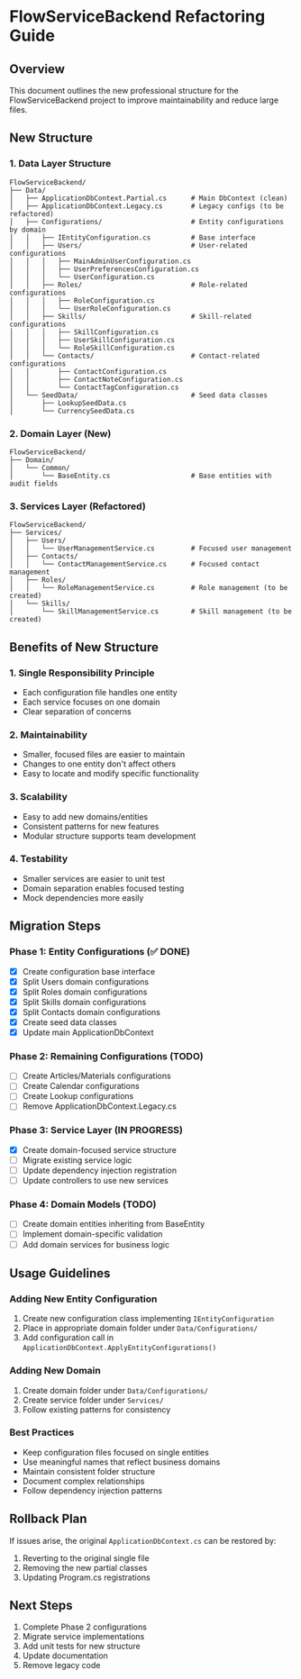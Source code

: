 # FlowServiceBackend Refactoring Guide

## Overview
This document outlines the new professional structure for the FlowServiceBackend project to improve maintainability and reduce large files.

## New Structure

### 1. Data Layer Structure
```
FlowServiceBackend/
├── Data/
│   ├── ApplicationDbContext.Partial.cs      # Main DbContext (clean)
│   ├── ApplicationDbContext.Legacy.cs       # Legacy configs (to be refactored)
│   ├── Configurations/                      # Entity configurations by domain
│   │   ├── IEntityConfiguration.cs          # Base interface
│   │   ├── Users/                           # User-related configurations
│   │   │   ├── MainAdminUserConfiguration.cs
│   │   │   ├── UserPreferencesConfiguration.cs
│   │   │   └── UserConfiguration.cs
│   │   ├── Roles/                           # Role-related configurations
│   │   │   ├── RoleConfiguration.cs
│   │   │   └── UserRoleConfiguration.cs
│   │   ├── Skills/                          # Skill-related configurations
│   │   │   ├── SkillConfiguration.cs
│   │   │   ├── UserSkillConfiguration.cs
│   │   │   └── RoleSkillConfiguration.cs
│   │   └── Contacts/                        # Contact-related configurations
│   │       ├── ContactConfiguration.cs
│   │       ├── ContactNoteConfiguration.cs
│   │       └── ContactTagConfiguration.cs
│   └── SeedData/                            # Seed data classes
│       ├── LookupSeedData.cs
│       └── CurrencySeedData.cs
```

### 2. Domain Layer (New)
```
FlowServiceBackend/
├── Domain/
│   └── Common/
│       └── BaseEntity.cs                    # Base entities with audit fields
```

### 3. Services Layer (Refactored)
```
FlowServiceBackend/
├── Services/
│   ├── Users/
│   │   └── UserManagementService.cs         # Focused user management
│   ├── Contacts/
│   │   └── ContactManagementService.cs      # Focused contact management
│   ├── Roles/
│   │   └── RoleManagementService.cs         # Role management (to be created)
│   └── Skills/
│       └── SkillManagementService.cs        # Skill management (to be created)
```

## Benefits of New Structure

### 1. Single Responsibility Principle
- Each configuration file handles one entity
- Each service focuses on one domain
- Clear separation of concerns

### 2. Maintainability
- Smaller, focused files are easier to maintain
- Changes to one entity don't affect others
- Easy to locate and modify specific functionality

### 3. Scalability
- Easy to add new domains/entities
- Consistent patterns for new features
- Modular structure supports team development

### 4. Testability
- Smaller services are easier to unit test
- Domain separation enables focused testing
- Mock dependencies more easily

## Migration Steps

### Phase 1: Entity Configurations (✅ DONE)
- [x] Create configuration base interface
- [x] Split Users domain configurations
- [x] Split Roles domain configurations  
- [x] Split Skills domain configurations
- [x] Split Contacts domain configurations
- [x] Create seed data classes
- [x] Update main ApplicationDbContext

### Phase 2: Remaining Configurations (TODO)
- [ ] Create Articles/Materials configurations
- [ ] Create Calendar configurations
- [ ] Create Lookup configurations
- [ ] Remove ApplicationDbContext.Legacy.cs

### Phase 3: Service Layer (IN PROGRESS)
- [x] Create domain-focused service structure
- [ ] Migrate existing service logic
- [ ] Update dependency injection registration
- [ ] Update controllers to use new services

### Phase 4: Domain Models (TODO)
- [ ] Create domain entities inheriting from BaseEntity
- [ ] Implement domain-specific validation
- [ ] Add domain services for business logic

## Usage Guidelines

### Adding New Entity Configuration
1. Create new configuration class implementing `IEntityConfiguration`
2. Place in appropriate domain folder under `Data/Configurations/`
3. Add configuration call in `ApplicationDbContext.ApplyEntityConfigurations()`

### Adding New Domain
1. Create domain folder under `Data/Configurations/`
2. Create service folder under `Services/`
3. Follow existing patterns for consistency

### Best Practices
- Keep configuration files focused on single entities
- Use meaningful names that reflect business domains
- Maintain consistent folder structure
- Document complex relationships
- Follow dependency injection patterns

## Rollback Plan
If issues arise, the original `ApplicationDbContext.cs` can be restored by:
1. Reverting to the original single file
2. Removing the new partial classes
3. Updating Program.cs registrations

## Next Steps
1. Complete Phase 2 configurations
2. Migrate service implementations
3. Add unit tests for new structure
4. Update documentation
5. Remove legacy code